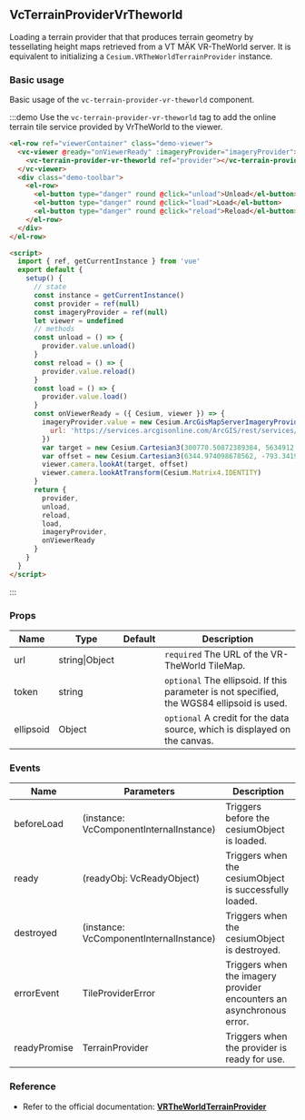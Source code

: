 ## VcTerrainProviderVrTheworld

Loading a terrain provider that that produces terrain geometry by tessellating height maps retrieved from a VT MÄK VR-TheWorld server. It is equivalent to initializing a `Cesium.VRTheWorldTerrainProvider` instance.

### Basic usage

Basic usage of the `vc-terrain-provider-vr-theworld` component.

:::demo Use the `vc-terrain-provider-vr-theworld` tag to add the online terrain tile service provided by VrTheWorld to the viewer.

```html
<el-row ref="viewerContainer" class="demo-viewer">
  <vc-viewer @ready="onViewerReady" :imageryProvider="imageryProvider">
    <vc-terrain-provider-vr-theworld ref="provider"></vc-terrain-provider-vr-theworld>
  </vc-viewer>
  <div class="demo-toolbar">
    <el-row>
      <el-button type="danger" round @click="unload">Unload</el-button>
      <el-button type="danger" round @click="load">Load</el-button>
      <el-button type="danger" round @click="reload">Reload</el-button>
    </el-row>
  </div>
</el-row>

<script>
  import { ref, getCurrentInstance } from 'vue'
  export default {
    setup() {
      // state
      const instance = getCurrentInstance()
      const provider = ref(null)
      const imageryProvider = ref(null)
      let viewer = undefined
      // methods
      const unload = () => {
        provider.value.unload()
      }
      const reload = () => {
        provider.value.reload()
      }
      const load = () => {
        provider.value.load()
      }
      const onViewerReady = ({ Cesium, viewer }) => {
        imageryProvider.value = new Cesium.ArcGisMapServerImageryProvider({
          url: 'https://services.arcgisonline.com/ArcGIS/rest/services/World_Imagery/MapServer'
        })
        var target = new Cesium.Cartesian3(300770.50872389384, 5634912.131394585, 2978152.2865545116)
        var offset = new Cesium.Cartesian3(6344.974098678562, -793.3419798081741, 2499.9508860763162)
        viewer.camera.lookAt(target, offset)
        viewer.camera.lookAtTransform(Cesium.Matrix4.IDENTITY)
      }
      return {
        provider,
        unload,
        reload,
        load,
        imageryProvider,
        onViewerReady
      }
    }
  }
</script>
```

:::

### Props

| Name      | Type           | Default | Description                                                                                |
| --------- | -------------- | ------- | ------------------------------------------------------------------------------------------ |
| url       | string\|Object |         | `required` The URL of the VR-TheWorld TileMap.                                             |
| token     | string         |         | `optional` The ellipsoid. If this parameter is not specified, the WGS84 ellipsoid is used. |
| ellipsoid | Object         |         | `optional` A credit for the data source, which is displayed on the canvas.                 |

### Events

| Name         | Parameters                              | Description                                                          |
| ------------ | --------------------------------------- | -------------------------------------------------------------------- |
| beforeLoad   | (instance: VcComponentInternalInstance) | Triggers before the cesiumObject is loaded.                          |
| ready        | (readyObj: VcReadyObject)               | Triggers when the cesiumObject is successfully loaded.               |
| destroyed    | (instance: VcComponentInternalInstance) | Triggers when the cesiumObject is destroyed.                         |
| errorEvent   | TileProviderError                       | Triggers when the imagery provider encounters an asynchronous error. |
| readyPromise | TerrainProvider                         | Triggers when the provider is ready for use.                         |

### Reference

- Refer to the official documentation: **[VRTheWorldTerrainProvider](https://cesium.com/docs/cesiumjs-ref-doc/VRTheWorldTerrainProvider.html)**
